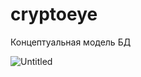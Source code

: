 # cryptoeye
Концептуальная модель БД

![Untitled](https://user-images.githubusercontent.com/54958481/134815344-9e4652f4-bc07-438f-9aaa-e0aebba0ddc2.png)

